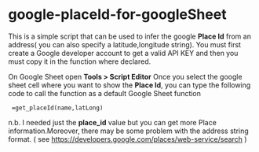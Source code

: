 # google-placeId-for-googleSheet

This is a simple script that can be used to infer the google **Place Id** from an address( you can also specify a latitude,longitude string). 
You must first create a Google developer account to get a valid API KEY and then you must copy it in the function where declared.

On Google Sheet open **Tools > Script Editor**
Once you select the google sheet cell where you want to show the **Place Id**, you can type the following code to call the function as a default Google Sheet function

```
 =get_placeId(name,latLong)
```

n.b. I needed just  the **place_id** value but you can get more Place information.Moreover, there may be some problem with the address string format.  ( see https://developers.google.com/places/web-service/search ) 


